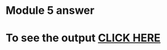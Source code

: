 # Module 5 answer
# To see the output [CLICK HERE](https://suganthtt.github.io/coursera-test/mod5_solution/index.html)
